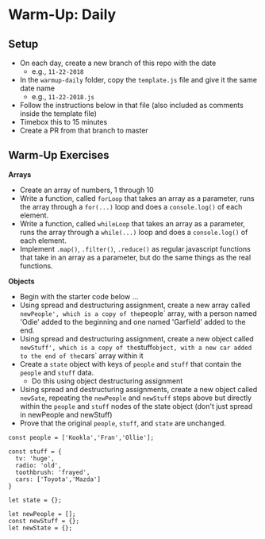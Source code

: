# Warm-Up: Daily

## Setup

- On each day, create a new branch of this repo with the date
  - e.g., `11-22-2018`
- In the `warmup-daily` folder, copy the `template.js` file and give it the same date name
  - e.g., `11-22-2018.js`
- Follow the instructions below in that file (also included as comments inside the template file)
- Timebox this to 15 minutes
- Create a PR from that branch to master

## Warm-Up Exercises

**Arrays**

- Create an array of numbers, 1 through 10
- Write a function, called `forLoop` that takes an array as a parameter, runs the array through a `for(...)` loop and does a `console.log()` of each element.
- Write a function, called `whileLoop` that takes an array as a parameter, runs the array through a `while(...)` loop and does a `console.log()` of each element.
- Implement `.map()`, `.filter()`, `.reduce()` as regular javascript functions that take in an array as a parameter, but do the same things as the real functions.

**Objects**

- Begin with the starter code below ...
- Using spread and destructuring assignment, create a new array called `newPeople', which is a copy of the`people` array, with a person named 'Odie' added to the beginning and one named 'Garfield' added to the end.
- Using spread and destructuring assignment, create a new object called `newStuff', which is a copy of the`stuff`object, with a new car added to the end of the`cars` array within it
- Create a `state` object with keys of `people` and `stuff` that contain the `people` and `stuff` data.
  - Do this using object destructuring assignment
- Using spread and destructuring assignments, create a new object called `newSate`, repeating the `newPeople` and `newStuff` steps above but directly within the `people` and `stuff` nodes of the state object (don't just spread in newPeople and newStuff)
- Prove that the original `people`, `stuff`, and `state` are unchanged.

```
const people = ['Kookla','Fran','Ollie'];

const stuff = {
  tv: 'huge',
  radio: 'old',
  toothbrush: 'frayed',
  cars: ['Toyota','Mazda']
}

let state = {};

let newPeople = [];
const newStuff = {};
let newState = {};
```
